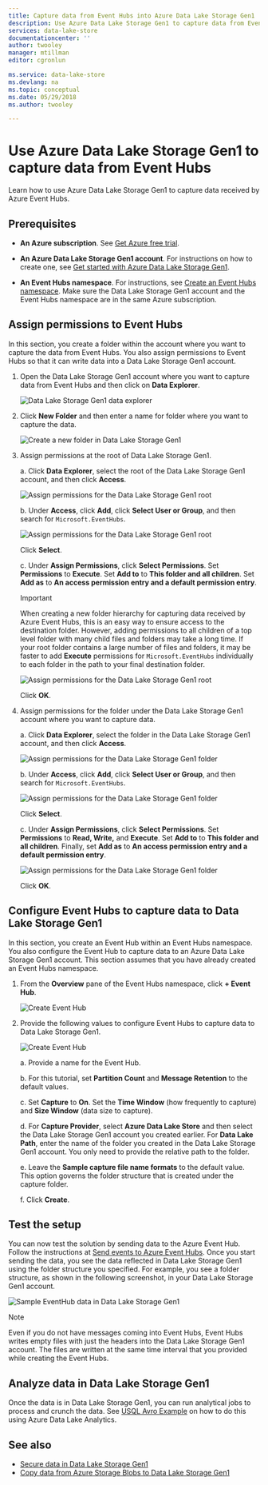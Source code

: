 ```yaml
---
title: Capture data from Event Hubs into Azure Data Lake Storage Gen1 | Microsoft Docs
description: Use Azure Data Lake Storage Gen1 to capture data from Event Hubs 
services: data-lake-store
documentationcenter: ''
author: twooley
manager: mtillman
editor: cgronlun

ms.service: data-lake-store
ms.devlang: na
ms.topic: conceptual
ms.date: 05/29/2018
ms.author: twooley

---
```

# Use Azure Data Lake Storage Gen1 to capture data from Event Hubs

Learn how to use Azure Data Lake Storage Gen1 to capture data received by Azure Event Hubs.

## Prerequisites

* **An Azure subscription**. See [Get Azure free trial](https://azure.microsoft.com/pricing/free-trial/).

* **An Azure Data Lake Storage Gen1 account**. For instructions on how to create one, see [Get started with Azure Data Lake Storage Gen1](data-lake-store-get-started-portal.md).

*  **An Event Hubs namespace**. For instructions, see [Create an Event Hubs namespace](../event-hubs/event-hubs-create.md#create-an-event-hubs-namespace). Make sure the Data Lake Storage Gen1 account and the Event Hubs namespace are in the same Azure subscription.


## Assign permissions to Event Hubs

In this section, you create a folder within the account where you want to capture the data from Event Hubs. You also assign permissions to Event Hubs so that it can write data into a Data Lake Storage Gen1 account. 

1. Open the Data Lake Storage Gen1 account where you want to capture data from Event Hubs and then click on **Data Explorer**.

    ![Data Lake Storage Gen1 data explorer](./media/data-lake-store-archive-eventhub-capture/data-lake-store-open-data-explorer.png "Data Lake Storage Gen1 data explorer")

1.  Click **New Folder** and then enter a name for folder where you want to capture the data.

    ![Create a new folder in Data Lake Storage Gen1](./media/data-lake-store-archive-eventhub-capture/data-lake-store-create-new-folder.png "Create a new folder in Data Lake Storage Gen1")

1. Assign permissions at the root of Data Lake Storage Gen1. 

    a. Click **Data Explorer**, select the root of the Data Lake Storage Gen1 account, and then click **Access**.

    ![Assign permissions for the Data Lake Storage Gen1 root](./media/data-lake-store-archive-eventhub-capture/data-lake-store-assign-permissions-to-root.png "Assign permissions for the Data Lake Storage Gen1 root")

    b. Under **Access**, click **Add**, click **Select User or Group**, and then search for `Microsoft.EventHubs`. 

    ![Assign permissions for the Data Lake Storage Gen1 root](./media/data-lake-store-archive-eventhub-capture/data-lake-store-assign-eventhub-sp.png "Assign permissions for the Data Lake Storage Gen1 root")
    
    Click **Select**.

    c. Under **Assign Permissions**, click **Select Permissions**. Set **Permissions** to **Execute**. Set **Add to** to **This folder and all children**. Set **Add as** to **An access permission entry and a default permission entry**.

    > [!IMPORTANT]
    > When creating a new folder hierarchy for capturing data received by Azure Event Hubs, this is an easy way to ensure access to the destination folder.  However, adding permissions to all children of a top level folder with many child files and folders may take a long time.  If your root folder contains a large number of files and folders, it may be faster to add **Execute** permissions for `Microsoft.EventHubs` individually to each folder in the path to your final destination folder. 

    ![Assign permissions for the Data Lake Storage Gen1 root](./media/data-lake-store-archive-eventhub-capture/data-lake-store-assign-eventhub-sp1.png "Assign permissions for the Data Lake Storage Gen1 root")

    Click **OK**.

1. Assign permissions for the folder under the Data Lake Storage Gen1 account where you want to capture data.

    a. Click **Data Explorer**, select the folder in the Data Lake Storage Gen1 account, and then click **Access**.

    ![Assign permissions for the Data Lake Storage Gen1 folder](./media/data-lake-store-archive-eventhub-capture/data-lake-store-assign-permissions-to-folder.png "Assign permissions for the Data Lake Storage Gen1 folder")

    b. Under **Access**, click **Add**, click **Select User or Group**, and then search for `Microsoft.EventHubs`. 

    ![Assign permissions for the Data Lake Storage Gen1 folder](./media/data-lake-store-archive-eventhub-capture/data-lake-store-assign-eventhub-sp.png "Assign permissions for the Data Lake Storage Gen1 folder")
    
    Click **Select**.

    c. Under **Assign Permissions**, click **Select Permissions**. Set **Permissions** to **Read, Write,** and **Execute**. Set **Add to** to **This folder and all children**. Finally, set **Add as** to **An access permission entry and a default permission entry**.

    ![Assign permissions for the Data Lake Storage Gen1 folder](./media/data-lake-store-archive-eventhub-capture/data-lake-store-assign-eventhub-sp-folder.png "Assign permissions for the Data Lake Storage Gen1 folder")
    
    Click **OK**. 

## Configure Event Hubs to capture data to Data Lake Storage Gen1

In this section, you create an Event Hub within an Event Hubs namespace. You also configure the Event Hub to capture data to an Azure Data Lake Storage Gen1 account. This section assumes that you have already created an Event Hubs namespace.

1. From the **Overview** pane of the Event Hubs namespace, click **+ Event Hub**.

    ![Create Event Hub](./media/data-lake-store-archive-eventhub-capture/data-lake-store-create-event-hub.png "Create Event Hub")

1. Provide the following values to configure Event Hubs to capture data to Data Lake Storage Gen1.

    ![Create Event Hub](./media/data-lake-store-archive-eventhub-capture/data-lake-store-configure-eventhub.png "Create Event Hub")

    a. Provide a name for the Event Hub.
    
    b. For this tutorial, set **Partition Count** and **Message Retention** to the default values.
    
    c. Set **Capture** to **On**. Set the **Time Window** (how frequently to capture) and **Size Window** (data size to capture). 
    
    d. For **Capture Provider**, select **Azure Data Lake Store** and then select the Data Lake Storage Gen1 account you created earlier. For **Data Lake Path**, enter the name of the folder you created in the Data Lake Storage Gen1 account. You only need to provide the relative path to the folder.

    e. Leave the **Sample capture file name formats** to the default value. This option governs the folder structure that is created under the capture folder.

    f. Click **Create**.

## Test the setup

You can now test the solution by sending data to the Azure Event Hub. Follow the instructions at [Send events to Azure Event Hubs](../event-hubs/event-hubs-dotnet-framework-getstarted-send.md). Once you start sending the data, you see the data reflected in Data Lake Storage Gen1 using the folder structure you specified. For example, you see a folder structure, as shown in the following screenshot, in your Data Lake Storage Gen1 account.

![Sample EventHub data in Data Lake Storage Gen1](./media/data-lake-store-archive-eventhub-capture/data-lake-store-eventhub-data-sample.png "Sample EventHub data in Data Lake Storage Gen1")

> [!NOTE]
> Even if you do not have messages coming into Event Hubs, Event Hubs writes empty files with just the headers into the Data Lake Storage Gen1 account. The files are written at the same time interval that you provided while creating the Event Hubs.
> 
>

## Analyze data in Data Lake Storage Gen1

Once the data is in Data Lake Storage Gen1, you can run analytical jobs to process and crunch the data. See [USQL Avro Example](https://github.com/Azure/usql/tree/master/Examples/AvroExamples) on how to do this using Azure Data Lake Analytics.
  

## See also
* [Secure data in Data Lake Storage Gen1](data-lake-store-secure-data.md)
* [Copy data from Azure Storage Blobs to Data Lake Storage Gen1](data-lake-store-copy-data-azure-storage-blob.md)
